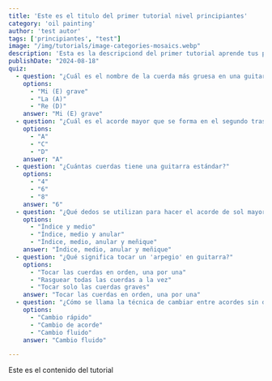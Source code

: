 ```yaml
---
title: 'Este es el titulo del primer tutorial nivel principiantes'
category: 'oil painting'
author: 'test autor'
tags: ['principiantes', "test"]
image: "/img/tutorials/image-categories-mosaics.webp"
description: 'Esta es la descripciond del primer tutorial aprende tus primeros pasos lorem ipsum asmet'
publishDate: "2024-08-18"
quiz:
  - question: "¿Cuál es el nombre de la cuerda más gruesa en una guitarra?"
    options:
      - "Mi (E) grave"
      - "La (A)"
      - "Re (D)"
    answer: "Mi (E) grave"
  - question: "¿Cuál es el acorde mayor que se forma en el segundo traste en todas las cuerdas?"
    options:
      - "A"
      - "C"
      - "D"
    answer: "A"
  - question: "¿Cuántas cuerdas tiene una guitarra estándar?"
    options:
      - "4"
      - "6"
      - "8"
    answer: "6"
  - question: "¿Qué dedos se utilizan para hacer el acorde de sol mayor (G) en guitarra?"
    options:
      - "Índice y medio"
      - "Índice, medio y anular"
      - "Índice, medio, anular y meñique"
    answer: "Índice, medio, anular y meñique"
  - question: "¿Qué significa tocar un 'arpegio' en guitarra?"
    options:
      - "Tocar las cuerdas en orden, una por una"
      - "Rasguear todas las cuerdas a la vez"
      - "Tocar solo las cuerdas graves"
    answer: "Tocar las cuerdas en orden, una por una"
  - question: "¿Cómo se llama la técnica de cambiar entre acordes sin detenerse?"
    options:
      - "Cambio rápido"
      - "Cambio de acorde"
      - "Cambio fluido"
    answer: "Cambio fluido"

---
```


Este es el contenido del tutorial

